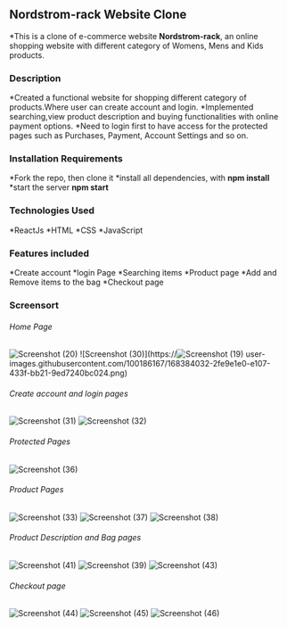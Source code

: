 ## Nordstrom-rack Website Clone

*This is a clone of e-commerce website **Nordstrom-rack**, an online shopping website with different category of Womens, Mens and Kids products.

### Description 

*Created a functional website for shopping different category of products.Where user can create account and login.
*Implemented searching,view product description and buying functionalities with online payment options.
*Need to login first to have access for the protected pages such as Purchases, Payment, Account Settings and so on.

### Installation Requirements

*Fork the repo, then clone it
*install all dependencies, with **npm install**
*start the server **npm start**

### Technologies Used

*ReactJs
*HTML
*CSS
*JavaScript

### Features included

*Create account
*login Page
*Searching items
*Product page
*Add and Remove items to the bag
*Checkout page

### Screensort

###### Home Page

![Screenshot (20)](https://user-images.githubusercontent.com/100186167/168384003-beb91a7f-211e-410d-86b2-0e5ba0b081e6.png)
![Screenshot (30)](https://![Screenshot (19)](https://user-images.githubusercontent.com/100186167/168384159-c1de47b7-ba12-4831-83f7-06ab0eceff5f.png)
user-images.githubusercontent.com/100186167/168384032-2fe9e1e0-e107-433f-bb21-9ed7240bc024.png)

###### Create account and login pages

![Screenshot (31)](https://user-images.githubusercontent.com/100186167/168384384-0b596148-45b1-4be4-bd5c-f8ff7160f1ef.png)
![Screenshot (32)](https://user-images.githubusercontent.com/100186167/168384456-51d18440-74ce-47ba-8315-59a908591c9e.png)

###### Protected Pages

![Screenshot (36)](https://user-images.githubusercontent.com/100186167/168385013-8d709346-17b6-4070-8f56-6b03f8bbea76.png)

###### Product Pages

![Screenshot (33)](https://user-images.githubusercontent.com/100186167/168385198-814d6bd4-8271-4dea-ae96-66fe1379f289.png)
![Screenshot (37)](https://user-images.githubusercontent.com/100186167/168385357-7a623dc9-14d1-41da-a176-45be1e6bfe8e.png)
![Screenshot (38)](https://user-images.githubusercontent.com/100186167/168385475-72652cc8-089d-441d-8734-007dedecc5ea.png)

###### Product Description and Bag pages

![Screenshot (41)](https://user-images.githubusercontent.com/100186167/168386020-04e14d1e-f569-4438-b7e5-e252bfd3c171.png)
![Screenshot (39)](https://user-images.githubusercontent.com/100186167/168386081-38e6c25c-0711-49ce-8f12-fce355a2dd60.png)
![Screenshot (43)](https://user-images.githubusercontent.com/100186167/168386311-d915dcec-c58b-4892-b4b2-3200665c8f73.png)

###### Checkout page

![Screenshot (44)](https://user-images.githubusercontent.com/100186167/168386558-00d15bb0-1e1f-4ce2-a8e5-93bf96320f75.png)
![Screenshot (45)](https://user-images.githubusercontent.com/100186167/168386689-a2527e7d-051f-4167-bd43-6b83f18d4a0c.png)
![Screenshot (46)](https://user-images.githubusercontent.com/100186167/168386802-2e9885f8-8daa-4195-bff6-daa6b364a74d.png)
